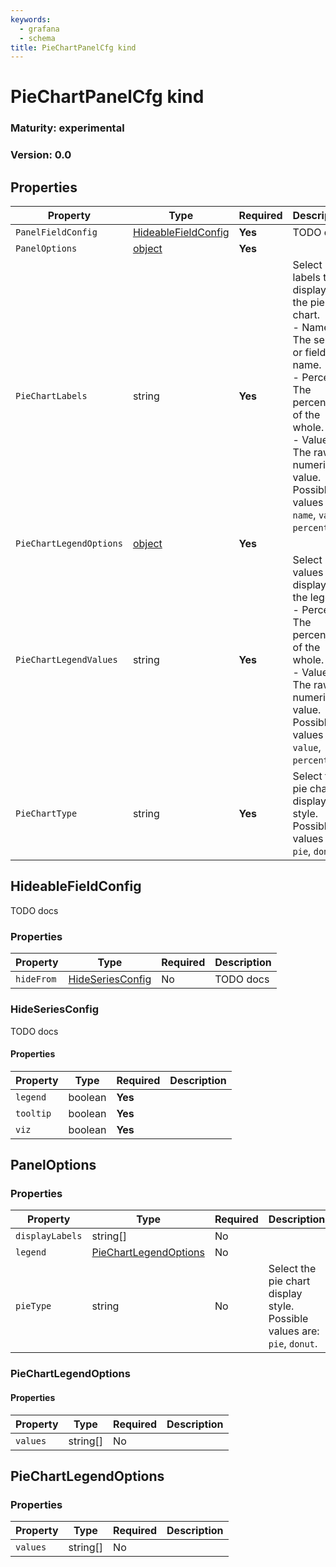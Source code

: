 ```yaml
---
keywords:
  - grafana
  - schema
title: PieChartPanelCfg kind
---
```


# PieChartPanelCfg kind

### Maturity: experimental
### Version: 0.0

## Properties

| Property                | Type                                        | Required | Description                                                                                                                                                                                                               |
|-------------------------|---------------------------------------------|----------|---------------------------------------------------------------------------------------------------------------------------------------------------------------------------------------------------------------------------|
| `PanelFieldConfig`      | [HideableFieldConfig](#hideablefieldconfig) | **Yes**  | TODO docs                                                                                                                                                                                                                 |
| `PanelOptions`          | [object](#paneloptions)                     | **Yes**  |                                                                                                                                                                                                                           |
| `PieChartLabels`        | string                                      | **Yes**  | Select labels to display on the pie chart.<br/> - Name - The series or field name.<br/> - Percent - The percentage of the whole.<br/> - Value - The raw numerical value. Possible values are: `name`, `value`, `percent`. |
| `PieChartLegendOptions` | [object](#piechartlegendoptions)            | **Yes**  |                                                                                                                                                                                                                           |
| `PieChartLegendValues`  | string                                      | **Yes**  | Select values to display in the legend.<br/> - Percent: The percentage of the whole.<br/> - Value: The raw numerical value. Possible values are: `value`, `percent`.                                                      |
| `PieChartType`          | string                                      | **Yes**  | Select the pie chart display style. Possible values are: `pie`, `donut`.                                                                                                                                                  |

## HideableFieldConfig

TODO docs

### Properties

| Property   | Type                                  | Required | Description |
|------------|---------------------------------------|----------|-------------|
| `hideFrom` | [HideSeriesConfig](#hideseriesconfig) | No       | TODO docs   |

### HideSeriesConfig

TODO docs

#### Properties

| Property  | Type    | Required | Description |
|-----------|---------|----------|-------------|
| `legend`  | boolean | **Yes**  |             |
| `tooltip` | boolean | **Yes**  |             |
| `viz`     | boolean | **Yes**  |             |

## PanelOptions

### Properties

| Property        | Type                                            | Required | Description                                                              |
|-----------------|-------------------------------------------------|----------|--------------------------------------------------------------------------|
| `displayLabels` | string[]                                        | No       |                                                                          |
| `legend`        | [PieChartLegendOptions](#piechartlegendoptions) | No       |                                                                          |
| `pieType`       | string                                          | No       | Select the pie chart display style. Possible values are: `pie`, `donut`. |

### PieChartLegendOptions

#### Properties

| Property | Type     | Required | Description |
|----------|----------|----------|-------------|
| `values` | string[] | No       |             |

## PieChartLegendOptions

### Properties

| Property | Type     | Required | Description |
|----------|----------|----------|-------------|
| `values` | string[] | No       |             |


